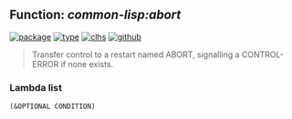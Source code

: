## Function: ***common-lisp:abort***
[![package](https://img.shields.io/badge/Package-COMMON--LISP-5f9ea0.svg?style=social&colorA=999999)](../) [![type](https://img.shields.io/badge/Type-Function-5f9ea0.svg?style=social&colorA=999999)](../#function) [![clhs](https://img.shields.io/badge/CLHS-ABORT-5f9ea0.svg?style=social&colorA=999999)](http://www.lispworks.com/documentation/HyperSpec/Body/a_abort.htm) [![github](https://img.shields.io/badge/GitHub-View_the_source-5f9ea0.svg?style=social&colorA=999999&logo=github)](https://github.com/sbcl/sbcl/blob/master/src/code/condition.lisp/) 

> Transfer control to a restart named ABORT, signalling a CONTROL-ERROR if
> none exists.

### Lambda list
```
(&OPTIONAL CONDITION)
```
